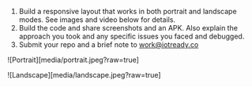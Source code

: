 1. Build a responsive layout that works in both portrait and landscape modes. See images and video below for details.
2. Build the code and share screenshots and an APK. Also explain the approach you took and any specific issues you faced and debugged. 
3. Submit your repo and a brief note to [work@iotready.co](mailto:work@iotready.co)


![Portrait][media/portrait.jpeg?raw=true]


![Landscape][media/landscape.jpeg?raw=true]
